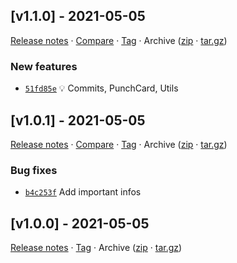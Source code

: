 ## [v1.1.0] - 2021-05-05

[Release notes](https://github.com/kaaax0815/github-insights/releases/tag/v1.1.0) · [Compare](https://github.com/kaaax0815/github-insights/compare/v1.0.1...v1.1.0) · [Tag](https://github.com/kaaax0815/github-insights/tree/v1.1.0) · Archive ([zip](https://github.com/kaaax0815/github-insights/archive/v1.1.0.zip) · [tar.gz](https://github.com/kaaax0815/github-insights/archive/v1.1.0.tar.gz))

### New features

- [`51fd85e`](https://github.com/kaaax0815/github-insights/commit/51fd85e) 💡 Commits, PunchCard, Utils

## [v1.0.1] - 2021-05-05

[Release notes](https://github.com/kaaax0815/github-insights/releases/tag/v1.0.1) · [Compare](https://github.com/kaaax0815/github-insights/compare/v1.0.0...v1.0.1) · [Tag](https://github.com/kaaax0815/github-insights/tree/v1.0.1) · Archive ([zip](https://github.com/kaaax0815/github-insights/archive/v1.0.1.zip) · [tar.gz](https://github.com/kaaax0815/github-insights/archive/v1.0.1.tar.gz))

### Bug fixes

- [`b4c253f`](https://github.com/kaaax0815/github-insights/commit/b4c253f)  Add important infos

## [v1.0.0] - 2021-05-05

[Release notes](https://github.com/kaaax0815/github-insights/releases/tag/v1.0.0) · [Tag](https://github.com/kaaax0815/github-insights/tree/v1.0.0) · Archive ([zip](https://github.com/kaaax0815/github-insights/archive/v1.0.0.zip) · [tar.gz](https://github.com/kaaax0815/github-insights/archive/v1.0.0.tar.gz))
